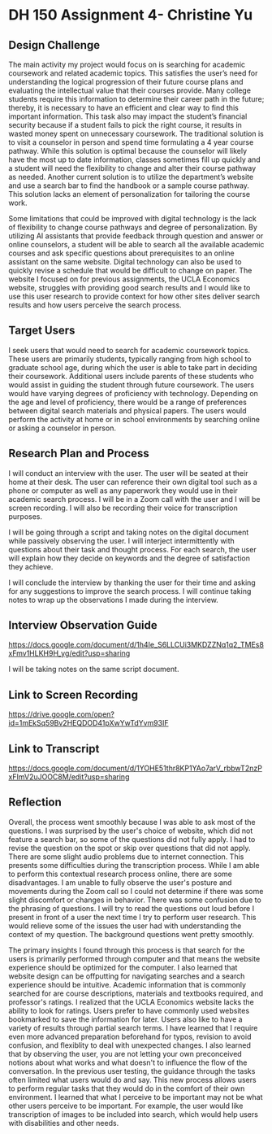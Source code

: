 # DH 150 Assignment 4- Christine Yu

## Design Challenge

The main activity my project would focus on is searching for academic coursework and related academic topics. This satisfies the user’s need for understanding the logical progression of their future course plans and evaluating the intellectual value that their courses provide. Many college students require this information to determine their career path in the future; thereby, it is necessary to have an efficient and clear way to find this important information. This task also may impact the student’s financial security because if a student fails to pick the right course, it results in wasted money spent on unnecessary coursework. The traditional solution is to visit a counselor in person and spend time formulating a 4 year course pathway. While this solution is optimal because the counselor will likely have the most up to date information, classes sometimes fill up quickly and a student will need the flexibility to change and alter their course pathway as needed. Another current solution is to utilize the department’s website and use a search bar to find the handbook or a sample course pathway. This solution lacks an element of personalization for tailoring the course work.

 Some limitations that could be improved with digital technology is the lack of flexibility to change course pathways and degree of personalization. By utilizing AI assistants that provide feedback through question and answer or online counselors, a student will be able to search all the available academic courses and ask specific questions about prerequisites to an online assistant on the same website. Digital technology can also be used to quickly revise a schedule that would be difficult to change on paper. The website I focused on for previous assignments, the UCLA Economics website, struggles with providing good search results and I would like to use this user research to provide context for how other sites deliver search results and how users perceive the search process. 

## Target Users

I seek users that would need to search for academic coursework topics. These users are primarily students, typically ranging from high school to graduate school age, during which the user is able to take part in deciding their coursework. Additional users include parents of these students who would assist in guiding the student through future coursework. The users would have varying degrees of proficiency with technology. Depending on the age and level of proficiency, there would be a range of preferences between digital search materials and physical papers. The users would perform the activity at home or in school environments by searching online or asking a counselor in person. 

## Research Plan and Process

I will conduct an interview with the user. The user will be seated at their home at their desk. The user can reference their own digital tool such as a phone or computer as well as any paperwork they would use in their academic search process. I will be in a Zoom call with the user and I will be screen recording. I will also be recording their voice for transcription purposes. 

I will be going through a script and taking notes on the digital document while passively observing the user. I will interject intermittently with questions about their task and thought process. For each search, the user will explain how they decide on keywords and the degree of satisfaction they achieve. 

I will conclude the interview by thanking the user for their time and asking for any suggestions to improve the search process. I will continue taking notes to wrap up the observations I made during the interview. 

## Interview Observation Guide

https://docs.google.com/document/d/1h4Ie_S6LLCUi3MKDZZNq1q2_TMEs8xFmv1HLKH9H_yg/edit?usp=sharing

I will be taking notes on the same script document. 

## Link to Screen Recording

https://drive.google.com/open?id=1mEkSq59Bv2HEQDOD41pXwYwTdYvm93IF

## Link to Transcript
https://docs.google.com/document/d/1YOHE51thr8KP1YAo7arV_rbbwT2nzPxFImV2uJOOC8M/edit?usp=sharing

## Reflection 

Overall, the process went smoothly because I was able to ask most of the questions. I was surprised by the user's choice of website, which did not feature a search bar, so some of the questions did not fully apply. I had to revise the question on the spot or skip over questions that did not apply. There are some slight audio problems due to internet connection. This presents some difficulties during the transcription process. While I am able to perform this contextual research process online, there are some disadvantages. I am unable to fully observe the user's posture and movements during the Zoom call so I could not determine if there was some slight discomfort or changes in behavior. There was some confusion due to the phrasing of questions. I will try to read the questions out loud before I present in front of a user the next time I try to perform user research. This would relieve some of the issues the user had with understanding the context of my question. The background questions went pretty smoothly. 

The primary insights I found through this process is that search for the users is primarily performed through computer and that means the website experience should be optimized for the computer. I also learned that website design can be offputting for navigating searches and a search experience should be intuitive. Academic information that is commonly searched for are course descriptions, materials and textbooks required, and professor's ratings. I realized that the UCLA Economics website lacks the ability to look for ratings. Users prefer to have commonly used websites bookmarked to save the information for later. Users also like to have a variety of results through partial search terms. I have learned that I require even more advanced preparation beforehand for typos, revision to avoid confusion, and flexiblity to deal with unexpected changes. I also learned that by observing the user, you are not letting your own preconceived notions about what works and what doesn't to influence the flow of the conversation. In the previous user testing, the guidance through the tasks often limited what users would do and say. This new process allows users to perform regular tasks that they would do in the comfort of their own environment. I learned that what I perceive to be important may not be what other users perceive to be important. For example, the user would like transcription of images to be included into search, which would help users with disabilities and other needs.  

